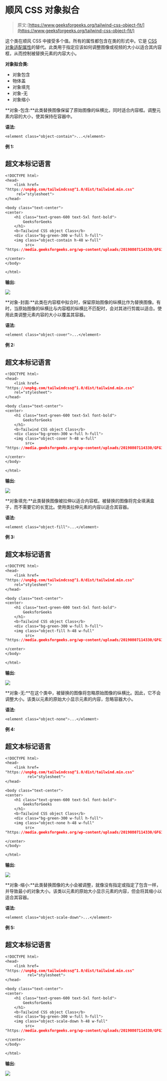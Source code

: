 # 顺风 CSS 对象拟合

> 原文:[https://www.geeksforgeeks.org/tailwind-css-object-fit/](https://www.geeksforgeeks.org/tailwind-css-object-fit/)

这个类在顺风 CSS 中接受多个值。所有的属性都包含在类的形式中。它是 [CSS 对象适配属性](https://www.geeksforgeeks.org/css-the-object-fit-property/)的替代。此类用于指定应该如何调整图像或视频的大小以适合其内容框，从而控制被替换元素的内容大小。

**对象拟合类:**

*   对象包含
*   物体盖
*   对象填充
*   对象-无
*   对象缩小

**对象-包含:**此类替换图像保留了原始图像的纵横比，同时适合内容框。调整元素内容的大小，使其保持在容器中。

**语法:**

```css
<element class="object-contain">...</element>
```

**例 1:**

## 超文本标记语言

```css
<!DOCTYPE html> 
<head>    
    <link href=
"https://unpkg.com/tailwindcss@^1.0/dist/tailwind.min.css" 
     rel="stylesheet"> 
</head> 

<body class="text-center"> 
<center>
    <h1 class="text-green-600 text-5xl font-bold">
        GeeksforGeeks
    </h1> 
    <b>Tailwind CSS object Class</b> 
    <div class="bg-green-300 w-full h-full">
    <img class="object-contain h-48 w-full" 
         src=
"https://media.geeksforgeeks.org/wp-content/uploads/20190807114330/GFG115.png">    

</center>
</body> 

</html>
```

**输出:**

![](img/37122f8d4907d9f63dc1e67384d61556.png)

**对象-封面:**此类在内容框中拟合时，保留原始图像的纵横比作为替换图像。有时，当原始图像的纵横比与内容框的纵横比不匹配时，会对其进行剪裁以适合。使用此类调整元素内容的大小以覆盖其容器。

**语法:**

```css
<element class="object-cover">...</element>
```

**例 2:**

## 超文本标记语言

```css
<!DOCTYPE html> 
<head>     
    <link href=
"https://unpkg.com/tailwindcss@^1.0/dist/tailwind.min.css" 
    rel="stylesheet"> 
</head> 

<body class="text-center"> 
<center>
    <h1 class="text-green-600 text-5xl font-bold">
        GeeksforGeeks
    </h1> 
    <b>Tailwind CSS object Class</b> 
    <div class="bg-green-300 w-full h-full">
    <img class="object-cover h-48 w-full" 
         src=
"https://media.geeksforgeeks.org/wp-content/uploads/20190807114330/GFG115.png">    

</center>
</body> 

</html>
```

**输出:**

![](img/0963c09038893d5daa711879df1d532c.png)

**对象填充:**此类替换图像被拉伸以适合内容框。被替换的图像将完全填满盒子，而不需要它的长宽比。使用类拉伸元素的内容以适合其容器。

**语法:**

```css
<element class="object-fill">...</element>
```

**例 3:**

## 超文本标记语言

```css
<!DOCTYPE html> 
<head>    
    <link href=
"https://unpkg.com/tailwindcss@^1.0/dist/tailwind.min.css" 
    rel="stylesheet"> 
</head> 

<body class="text-center"> 
<center>
    <h1 class="text-green-600 text-5xl font-bold">
        GeeksforGeeks
    </h1> 
    <b>Tailwind CSS object Class</b> 
    <div class="bg-green-300 w-full h-full">
    <img class="object-fill h-48 w-full" 
         src=
"https://media.geeksforgeeks.org/wp-content/uploads/20190807114330/GFG115.png">    

</center>
</body> 

</html>
```

**输出:**

![](img/637aeafa0a2b34a1e2c6be7905af86e6.png)

**对象-无:**在这个类中，被替换的图像将忽略原始图像的纵横比。因此，它不会调整大小。该类以元素的原始大小显示元素的内容，忽略容器大小。

**语法:**

```css
<element class="object-none">...</element>
```

**例 4:**

## 超文本标记语言

```css
<!DOCTYPE html> 
<head>    
    <link href=
"https://unpkg.com/tailwindcss@^1.0/dist/tailwind.min.css" 
          rel="stylesheet"> 
</head> 

<body class="text-center"> 
<center>
    <h1 class="text-green-600 text-5xl font-bold">
        GeeksforGeeks
    </h1> 
    <b>Tailwind CSS object Class</b> 
    <div class="bg-green-300 w-full h-full">
    <img class="object-none h-48 w-full" 
         src=
"https://media.geeksforgeeks.org/wp-content/uploads/20190807114330/GFG115.png">    

</center>
</body> 

</html>
```

**输出:**

![](img/fa4ac03c474a9fa1d2e9682cb8d1c6eb.png)

**对象-缩小:**此类替换图像的大小会被调整，就像没有指定或指定了包含一样，并导致最小的对象大小。该类以元素的原始大小显示元素的内容，但会将其缩小以适合其容器。

**语法:**

```css
<element class="object-scale-down">...</element>
```

**例 5:**

## 超文本标记语言

```css
<!DOCTYPE html> 
<head>    
    <link href=
"https://unpkg.com/tailwindcss@^1.0/dist/tailwind.min.css" 
          rel="stylesheet"> 
</head> 

<body class="text-center"> 
<center>
    <h1 class="text-green-600 text-5xl font-bold">
        GeeksforGeeks
    </h1> 
    <b>Tailwind CSS object Class</b> 
    <div class="bg-green-300 w-full h-full">
    <img class="object-scale-down h-48 w-full" 
         src=
"https://media.geeksforgeeks.org/wp-content/uploads/20190807114330/GFG115.png">

</center>
</body> 

</html>
```

**输出:**

![](img/b24e9c2e086e361cfb291d40ca26eac9.png)